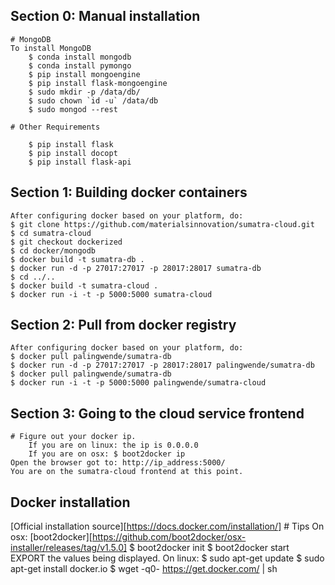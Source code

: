 ## Section 0: Manual installation
    # MongoDB
    To install MongoDB
        $ conda install mongodb
        $ conda install pymongo
        $ pip install mongoengine
        $ pip install flask-mongoengine
        $ sudo mkdir -p /data/db/
        $ sudo chown `id -u` /data/db
        $ sudo mongod --rest

    # Other Requirements

        $ pip install flask
        $ pip install docopt
        $ pip install flask-api

## Section 1: Building docker containers
    After configuring docker based on your platform, do:
    $ git clone https://github.com/materialsinnovation/sumatra-cloud.git
    $ cd sumatra-cloud
    $ git checkout dockerized
    $ cd docker/mongodb
    $ docker build -t sumatra-db .
    $ docker run -d -p 27017:27017 -p 28017:28017 sumatra-db
    $ cd ../..
    $ docker build -t sumatra-cloud .
    $ docker run -i -t -p 5000:5000 sumatra-cloud

## Section 2: Pull from docker registry
    After configuring docker based on your platform, do:
    $ docker pull palingwende/sumatra-db
    $ docker run -d -p 27017:27017 -p 28017:28017 palingwende/sumatra-db
    $ docker pull palingwende/sumatra-db
    $ docker run -i -t -p 5000:5000 palingwende/sumatra-cloud

## Section 3: Going to the cloud service frontend
    # Figure out your docker ip.
        If you are on linux: the ip is 0.0.0.0
        If you are on osx: $ boot2docker ip
    Open the browser got to: http://ip_address:5000/
    You are on the sumatra-cloud frontend at this point.



## Docker installation
[Official installation source][https://docs.docker.com/installation/]
    # Tips
        On osx: 
        [boot2docker][https://github.com/boot2docker/osx-installer/releases/tag/v1.5.0]
        $ boot2docker init
        $ boot2docker start
        EXPORT the values being displayed.
        On linux:
        $ sudo apt-get update
        $ sudo apt-get install docker.io
        $ wget -q0- https://get.docker.com/ | sh